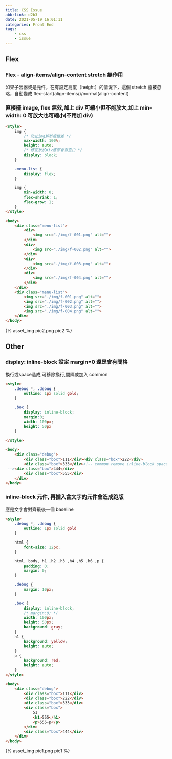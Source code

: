 ```yaml
---
title: CSS Issue
abbrlink: d2b3
date: 2021-05-19 16:01:11
categories: Front End
tags:
	- css
	- issue
---
```


## Flex
### Flex - align-items/align-content stretch 無作用
如果子容器或是元件，在有設定高度（height）的情況下，這個 stretch 會被忽略，自動變成 flex-start(align-items/)/normal(align-content)

<!--more-->

### 直接擺 image, flex 無效,加上 div 可縮小但不能放大,加上 min-width: 0 可放大也可縮小(不用加 div)
``` html
<style>
	img {
		/* 防止img解析度變差 */
		max-width: 100%;
		height: auto;
		/* 修正放於div底部會有空白 */
		display: block;
	}

	.menu-list {
		display: flex;
	}

	img {
		min-width: 0;
		flex-shrink: 1;
		flex-grow: 1;
	}
</style>

<body>
	<div class="menu-list">
		<div>
			<img src="./img/f-001.png" alt="">
		</div>
		<div>
			<img src="./img/f-002.png" alt="">
		</div>
		<div>
			<img src="./img/f-003.png" alt="">
		</div>
		<div>
			<img src="./img/f-004.png" alt="">
		</div>
	</div>
	<div class="menu-list">
		<img src="./img/f-001.png" alt="">
		<img src="./img/f-002.png" alt="">
		<img src="./img/f-003.png" alt="">
		<img src="./img/f-004.png" alt="">
	</div>
</body>
```
<div style="width:500px">
	{% asset_img pic2.png pic2 %}
</div>

## Other
### display: inline-block 設定 margin=0 還是會有間格
換行或space造成,可移除換行,間隔或加入 common
``` html
<style>
	.debug *, .debug {
		outline: 1px solid gold;
	}

	.box {
		display: inline-block;
		margin:0;
		width: 100px;
		height: 50px
	}

</style>

<body>
	<div class="debug">
		<div class="box">111</div><div class="box">222</div>
		<div class="box">333</div><!-- common remove inline-block space 
 --><div class="box">444</div>
		<div class="box">555</div>
	</div>
</body>
```

### inline-block 元件, 再插入含文字的元件會造成跑版
應是文字會對齊最後一個 baseline
``` html
<style>
	.debug *, .debug {
		outline: 1px solid gold
	}

	html {
		font-size: 12px;
	}

	html, body, h1 ,h2 ,h3 ,h4 ,h5 ,h6 ,p {
		padding: 0;
		margin: 0;
	}

	.debug {
		margin: 10px;
	}

	.box {
		display: inline-block;
		/* margin:0; */
		width: 100px;
		height: 50px;
		background: gray;
	}
	h1 {
		background: yellow;
		height: auto;
	}
	p {
		background: red;
		height: auto;
	}
</style>

<body>
	<div class="debug">
		<div class="box">111</div>
		<div class="box">222</div>
		<div class="box">333</div>
		<div class="box">
			51
			<h1>555</h1>
			<p>555-p</p>
		</div>
		<div class="box">444</div>
	</div>
</body>
```
<div style="width:500px">
	{% asset_img pic1.png pic1 %}
</div>
